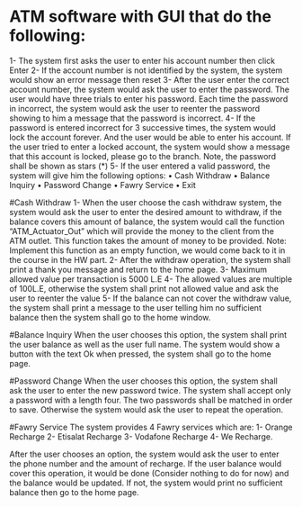    # ATM software with GUI that do the following:
   
1- The system first asks the user to enter his account number then click Enter
2- If the account number is not identified by the system, the system would show an error message
   then reset
3- After the user enter the correct account number, the system would ask the user to enter the
   password. The user would have three trials to enter his password. Each time the password in
   incorrect, the system would ask the user to reenter the password showing to him a message that
   the password is incorrect.
4- If the password is entered incorrect for 3 successive times, the system would lock the account
   forever. And the user would be able to enter his account. If the user tried to enter a locked account,
   the system would show a message that this account is locked, please go to the branch.
   Note, the password shall be shown as stars (*)
5- If the user entered a valid password, the system will give him the following options:
   • Cash Withdraw       • Balance Inquiry
   • Password Change     • Fawry Service
   • Exit
   
   
   #Cash Withdraw
1- When the user choose the cash withdraw system, the system would ask the user to enter the
   desired amount to withdraw, if the balance covers this amount of balance, the system would
   call the function “ATM_Actuator_Out” which will provide the money to the client from the ATM
   outlet. This function takes the amount of money to be provided.
   Note: Implement this function as an empty function, we would come back to it in the course
   in the HW part.
2- After the withdraw operation, the system shall print a thank you message and return to the
   home page.
3- Maximum allowed value per transaction is 5000 L.E
4- The allowed values are multiple of 100L.E, otherwise the system shall print not allowed value
   and ask the user to reenter the value
5- If the balance can not cover the withdraw value, the system shall print a message to the user
   telling him no sufficient balance then the system shall go to the home window.
   
   #Balance Inquiry
   When the user chooses this option, the system shall print the user balance as well as the user full
   name. The system would show a button with the text Ok when pressed, the system shall go to the
   home page.
   
   #Password Change
   When the user chooses this option, the system shall ask the user to enter the new password twice.
   The system shall accept only a password with a length four. The two passwords shall be matched in
   order to save. Otherwise the system would ask the user to repeat the operation.

   #Fawry Service
   The system provides 4 Fawry services which are:
1- Orange Recharge
2- Etisalat Recharge
3- Vodafone Recharge
4- We Recharge.

   After the user chooses an option, the system would ask the user to enter the phone number and
   the amount of recharge. If the user balance would cover this operation, it would be done (Consider
   nothing to do for now) and the balance would be updated. If not, the system would print no
   sufficient balance then go to the home page.
